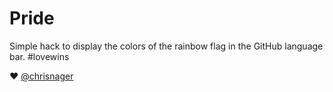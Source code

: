 # Pride

Simple hack to display the colors of the rainbow flag in the GitHub language bar. #lovewins

:heart: [@chrisnager](//twitter.com/chrisnager)
